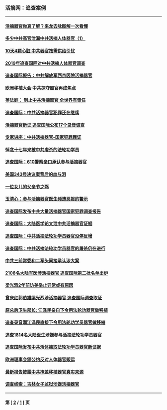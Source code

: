 ### 活摘网：追查案例
---
#### [活摘器官你真了解？来龙去脉图解一次看懂](../../pages/nf5880/n13013820.md?04070430) 
#### [多少中共高官泄漏中共活摘人体器官（1）](../../pages/nf5880/n12671234.md?04070430) 
#### [10天4颗心脏 中共器官按需供给引忧](../../pages/nf5880/n12326366.md?04070430) 
#### [2019年追查国际对中共活摘人体器官调查](../../pages/nf5880/n11917733.md?04070430) 
#### [追查国际报告：中共解放军西京医院活摘器官](../../pages/nf5880/n11838359.md?04070430) 
#### [欧洲移植大会 中共掠夺器官再成焦点](../../pages/nf5880/n11538883.md?04070430) 
#### [英法庭： 制止中共活摘器官 全世界有责任](../../pages/nf5880/n11330691.md?04070430) 
#### [追查国际：中共活摘器官犯罪还在继续](../../pages/nf5880/n11218301.md?04070430) 
#### [活摘器官新证 追查国际公布17个录音调查](../../pages/nf5880/n10897744.md?04070430) 
#### [专家讲座：中共活摘器官-国家犯罪罪证](../../pages/nf5880/n8828153.md?04070430) 
#### [悼念十七年来被中共虐杀的法轮功学员](../../pages/nf5880/n8124823.md?04070430) 
#### [追查国际：610警察亲口承认参与活摘器官](../../pages/nf5880/n8109067.md?04070430) 
#### [美国343号决议案背后的血与泪](../../pages/nf5880/n8020684.md?04070430) 
#### [一位女儿的父亲节之殇](../../pages/nf5880/n8014122.md?04070430) 
#### [玉清心：参与活摘器官医生频遭恶报的警示](../../pages/nf5880/n4637546.md?04070430) 
#### [追查国际发布中共大量活摘器官国家犯罪调查报告](../../pages/nf5880/n4613428.md?04070430) 
#### [追查国际：大陆医学论文泄中共活摘器官证据](../../pages/nf5880/n4608794.md?04070430) 
#### [追查国际：中共活摘法轮功学员器官没停反增](../../pages/nf5880/n4584075.md?04070430) 
#### [追查国际：中共活摘法轮功学员器官的屠杀仍在进行](../../pages/nf5880/n4299154.md?04070430) 
#### [中共三前常委和二军头间接承认涉大案](../../pages/nf5880/n4286244.md?04070430) 
#### [2108名大陆军医涉活摘器官 追查国际第二批名单出炉](../../pages/nf5880/n4284769.md?04070430) 
#### [梁光烈2年前访美举止异常或有原因](../../pages/nf5880/n4279686.md?04070430) 
#### [曾庆红郭伯雄梁光烈涉活摘器官 追查国际调查取证](../../pages/nf5880/n4278462.md?04070430) 
#### [原总后卫生部长: 江泽民亲自下令用法轮功器官做移植](../../pages/nf5880/n4263864.md?04070430) 
#### [追查录音曝江泽民直接下令用法轮功学员器官做移植](../../pages/nf5880/n4261268.md?04070430) 
#### [追查1814名大陆医生涉嫌参与活摘法轮功学员器官](../../pages/nf5880/n4259055.md?04070430) 
#### [追查国际发布中共活体摘取法轮功学员器官新证据](../../pages/nf5880/n4258255.md?04070430) 
#### [欧洲理事会颁公约反对人体器官贩运](../../pages/nf5880/n4206955.md?04070430) 
#### [最新报告披露中共掩盖移植器官真实来源](../../pages/nf5880/n4140084.md?04070430) 
#### [调查线索：吉林女子监狱涉嫌活摘器官](../../pages/nf5880/n4044366.md?04070430) 

---
#### 第 [ [2](./2.md?04070430) / [1](./1.md?04070430) ] 页
